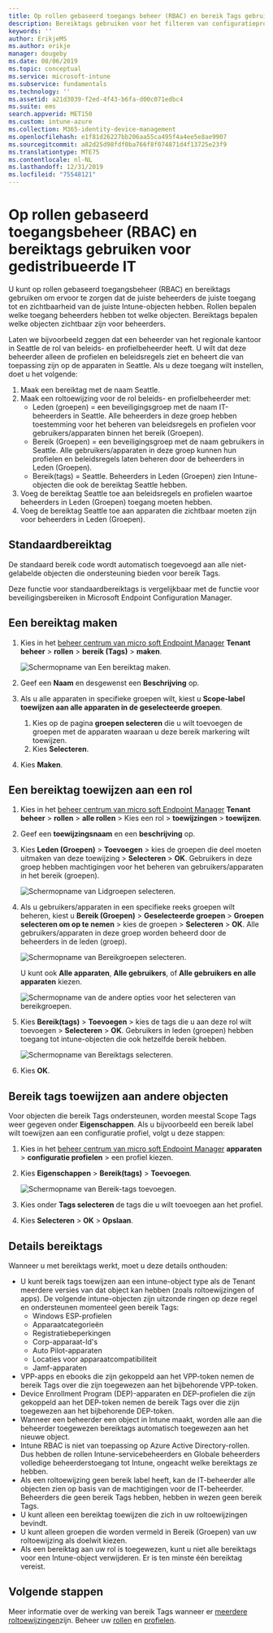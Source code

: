 ```yaml
---
title: Op rollen gebaseerd toegangs beheer (RBAC) en bereik Tags gebruiken voor gedistribueerde toegang in intune | Microsoft Docs
description: Bereiktags gebruiken voor het filteren van configuratieprofielen op specifieke rollen.
keywords: ''
author: ErikjeMS
ms.author: erikje
manager: dougeby
ms.date: 08/06/2019
ms.topic: conceptual
ms.service: microsoft-intune
ms.subservice: fundamentals
ms.technology: ''
ms.assetid: a21d3039-f2ed-4f43-b6fa-d00c071edbc4
ms.suite: ems
search.appverid: MET150
ms.custom: intune-azure
ms.collection: M365-identity-device-management
ms.openlocfilehash: e1f81d26227bb206aa55ca495f4a4ee5e8ae9907
ms.sourcegitcommit: a82d25d98fdf0ba766f8f074871d4f13725e23f9
ms.translationtype: MTE75
ms.contentlocale: nl-NL
ms.lasthandoff: 12/31/2019
ms.locfileid: "75548121"
---
```

# <a name="use-role-based-access-control-rbac-and-scope-tags-for-distributed-it"></a>Op rollen gebaseerd toegangsbeheer (RBAC) en bereiktags gebruiken voor gedistribueerde IT

U kunt op rollen gebaseerd toegangsbeheer (RBAC) en bereiktags gebruiken om ervoor te zorgen dat de juiste beheerders de juiste toegang tot en zichtbaarheid van de juiste Intune-objecten hebben. Rollen bepalen welke toegang beheerders hebben tot welke objecten. Bereiktags bepalen welke objecten zichtbaar zijn voor beheerders.

Laten we bijvoorbeeld zeggen dat een beheerder van het regionale kantoor in Seattle de rol van beleids- en profielbeheerder heeft. U wilt dat deze beheerder alleen de profielen en beleidsregels ziet en beheert die van toepassing zijn op de apparaten in Seattle. Als u deze toegang wilt instellen, doet u het volgende:

1. Maak een bereiktag met de naam Seattle.
2. Maak een roltoewijzing voor de rol beleids- en profielbeheerder met: 
    - Leden (groepen) = een beveiligingsgroep met de naam IT-beheerders in Seattle. Alle beheerders in deze groep hebben toestemming voor het beheren van beleidsregels en profielen voor gebruikers/apparaten binnen het bereik (Groepen).
    - Bereik (Groepen) = een beveiligingsgroep met de naam gebruikers in Seattle. Alle gebruikers/apparaten in deze groep kunnen hun profielen en beleidsregels laten beheren door de beheerders in Leden (Groepen). 
    - Bereik(tags) = Seattle. Beheerders in Leden (Groepen) zien Intune-objecten die ook de bereiktag Seattle hebben.
3. Voeg de bereiktag Seattle toe aan beleidsregels en profielen waartoe beheerders in Leden (Groepen) toegang moeten hebben.
4. Voeg de bereiktag Seattle toe aan apparaten die zichtbaar moeten zijn voor beheerders in Leden (Groepen). 

## <a name="default-scope-tag"></a>Standaardbereiktag
De standaard bereik code wordt automatisch toegevoegd aan alle niet-gelabelde objecten die ondersteuning bieden voor bereik Tags.

Deze functie voor standaardbereiktags is vergelijkbaar met de functie voor beveiligingsbereiken in Microsoft Endpoint Configuration Manager. 

## <a name="to-create-a-scope-tag"></a>Een bereiktag maken

1. Kies in het [beheer centrum van micro soft Endpoint Manager](https://go.microsoft.com/fwlink/?linkid=2109431) **Tenant beheer** > **rollen** > **bereik (Tags)**  > **maken**.

    ![Schermopname van Een bereiktag maken.](./media/scope-tags/create-scope-tag.png)

2. Geef een **Naam** en desgewenst een **Beschrijving** op.
3. Als u alle apparaten in specifieke groepen wilt, kiest u **Scope-label toewijzen aan alle apparaten in de geselecteerde groepen**.
    1. Kies op de pagina **groepen selecteren** die u wilt toevoegen de groepen met de apparaten waaraan u deze bereik markering wilt toewijzen.
    2. Kies **Selecteren**.
4. Kies **Maken**.

## <a name="to-assign-a-scope-tag-to-a-role"></a>Een bereiktag toewijzen aan een rol

1. Kies in het [beheer centrum van micro soft Endpoint Manager](https://go.microsoft.com/fwlink/?linkid=2109431) **Tenant beheer** > **rollen** > **alle rollen** > Kies een rol > **toewijzingen** > **toewijzen**.
2. Geef een **toewijzingsnaam** en een **beschrijving** op.
3. Kies **Leden (Groepen)**  > **Toevoegen** > kies de groepen die deel moeten uitmaken van deze toewijzing > **Selecteren** > **OK**. Gebruikers in deze groep hebben machtigingen voor het beheren van gebruikers/apparaten in het bereik (groepen).

    ![Schermopname van Lidgroepen selecteren.](./media/scope-tags/select-member-groups.png)

4. Als u gebruikers/apparaten in een specifieke reeks groepen wilt beheren, kiest u **Bereik (Groepen)**  > **Geselecteerde groepen** > **Groepen selecteren om op te nemen** > kies de groepen > **Selecteren** > **OK**. Alle gebruikers/apparaten in deze groep worden beheerd door de beheerders in de leden (groep).

    ![Schermopname van Bereikgroepen selecteren.](./media/scope-tags/select-scope-groups.png)

    U kunt ook **Alle apparaten**, **Alle gebruikers**, of **Alle gebruikers en alle apparaten** kiezen.

    ![Schermopname van de andere opties voor het selecteren van bereikgroepen.](./media/scope-tags/scope-group-other-options.png)
    
5. Kies **Bereik(tags)**  > **Toevoegen** > kies de tags die u aan deze rol wilt toevoegen > **Selecteren** > **OK**. Gebruikers in leden (groepen) hebben toegang tot intune-objecten die ook hetzelfde bereik hebben.

    ![Schermopname van Bereiktags selecteren.](./media/scope-tags/select-scope-tags.png)

6. Kies **OK**. 

## <a name="assign-scope-tags-to-other-objects"></a>Bereik tags toewijzen aan andere objecten

Voor objecten die bereik Tags ondersteunen, worden meestal Scope Tags weer gegeven onder **Eigenschappen**. Als u bijvoorbeeld een bereik label wilt toewijzen aan een configuratie profiel, volgt u deze stappen:

1. Kies in het [beheer centrum van micro soft Endpoint Manager](https://go.microsoft.com/fwlink/?linkid=2109431) **apparaten** > **configuratie profielen** > een profiel kiezen.

2. Kies **Eigenschappen** > **Bereik(tags)**  > **Toevoegen**.

    ![Schermopname van Bereik-tags toevoegen.](./media/scope-tags/add-scope-tags.png)

3. Kies onder **Tags selecteren** de tags die u wilt toevoegen aan het profiel.
4. Kies **Selecteren** > **OK** > **Opslaan**.


## <a name="scope-tag-details"></a>Details bereiktags
Wanneer u met bereiktags werkt, moet u deze details onthouden: 

- U kunt bereik tags toewijzen aan een intune-object type als de Tenant meerdere versies van dat object kan hebben (zoals roltoewijzingen of apps).
  De volgende intune-objecten zijn uitzonde ringen op deze regel en ondersteunen momenteel geen bereik Tags:
    - Windows ESP-profielen
    - Apparaatcategorieën
    - Registratiebeperkingen
    - Corp-apparaat-Id's
    - Auto Pilot-apparaten
    - Locaties voor apparaatcompatibiliteit
    - Jamf-apparaten
- VPP-apps en ebooks die zijn gekoppeld aan het VPP-token nemen de bereik Tags over die zijn toegewezen aan het bijbehorende VPP-token.
- Device Enrollment Program (DEP)-apparaten en DEP-profielen die zijn gekoppeld aan het DEP-token nemen de bereik Tags over die zijn toegewezen aan het bijbehorende DEP-token.
- Wanneer een beheerder een object in Intune maakt, worden alle aan die beheerder toegewezen bereiktags automatisch toegewezen aan het nieuwe object.
- Intune RBAC is niet van toepassing op Azure Active Directory-rollen. Dus hebben de rollen Intune-servicebeheerders en Globale beheerders volledige beheerderstoegang tot Intune, ongeacht welke bereiktags ze hebben.
- Als een roltoewijzing geen bereik label heeft, kan de IT-beheerder alle objecten zien op basis van de machtigingen voor de IT-beheerder. Beheerders die geen bereik Tags hebben, hebben in wezen geen bereik Tags.
- U kunt alleen een bereiktag toewijzen die zich in uw roltoewijzingen bevindt.
- U kunt alleen groepen die worden vermeld in Bereik (Groepen) van uw roltoewijzing als doelwit kiezen.
- Als een bereiktag aan uw rol is toegewezen, kunt u niet alle bereiktags voor een Intune-object verwijderen. Er is ten minste één bereiktag vereist.

## <a name="next-steps"></a>Volgende stappen

Meer informatie over de werking van bereik Tags wanneer er [meerdere roltoewijzingen](role-based-access-control.md#multiple-role-assignments)zijn.
Beheer uw [rollen](role-based-access-control.md) en [profielen](../configuration/device-profile-assign.md).
